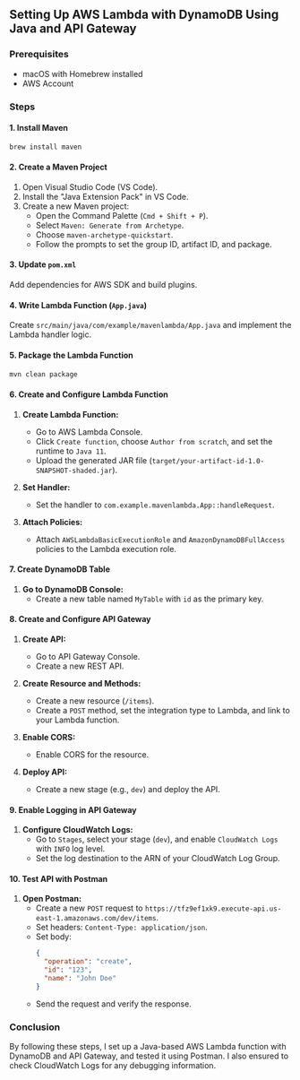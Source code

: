 ## Setting Up AWS Lambda with DynamoDB Using Java and API Gateway

### Prerequisites
- macOS with Homebrew installed
- AWS Account

### Steps

#### 1. Install Maven
```sh
brew install maven
```

#### 2. Create a Maven Project
1. Open Visual Studio Code (VS Code).
2. Install the "Java Extension Pack" in VS Code.
3. Create a new Maven project:
   - Open the Command Palette (`Cmd + Shift + P`).
   - Select `Maven: Generate from Archetype`.
   - Choose `maven-archetype-quickstart`.
   - Follow the prompts to set the group ID, artifact ID, and package.

#### 3. Update `pom.xml`
Add dependencies for AWS SDK and build plugins.

#### 4. Write Lambda Function (`App.java`)
Create `src/main/java/com/example/mavenlambda/App.java` and implement the Lambda handler logic.

#### 5. Package the Lambda Function
```sh
mvn clean package
```

#### 6. Create and Configure Lambda Function
1. **Create Lambda Function:**
   - Go to AWS Lambda Console.
   - Click `Create function`, choose `Author from scratch`, and set the runtime to `Java 11`.
   - Upload the generated JAR file (`target/your-artifact-id-1.0-SNAPSHOT-shaded.jar`).

2. **Set Handler:**
   - Set the handler to `com.example.mavenlambda.App::handleRequest`.

3. **Attach Policies:**
   - Attach `AWSLambdaBasicExecutionRole` and `AmazonDynamoDBFullAccess` policies to the Lambda execution role.

#### 7. Create DynamoDB Table
1. **Go to DynamoDB Console:**
   - Create a new table named `MyTable` with `id` as the primary key.

#### 8. Create and Configure API Gateway
1. **Create API:**
   - Go to API Gateway Console.
   - Create a new REST API.

2. **Create Resource and Methods:**
   - Create a new resource (`/items`).
   - Create a `POST` method, set the integration type to Lambda, and link to your Lambda function.

3. **Enable CORS:**
   - Enable CORS for the resource.

4. **Deploy API:**
   - Create a new stage (e.g., `dev`) and deploy the API.

#### 9. Enable Logging in API Gateway
1. **Configure CloudWatch Logs:**
   - Go to `Stages`, select your stage (`dev`), and enable `CloudWatch Logs` with `INFO` log level.
   - Set the log destination to the ARN of your CloudWatch Log Group.

#### 10. Test API with Postman
1. **Open Postman:**
   - Create a new `POST` request to `https://tfz9ef1xk9.execute-api.us-east-1.amazonaws.com/dev/items`.
   - Set headers: `Content-Type: application/json`.
   - Set body:
     ```json
     {
       "operation": "create",
       "id": "123",
       "name": "John Doe"
     }
     ```
   - Send the request and verify the response.

### Conclusion
By following these steps, I set up a Java-based AWS Lambda function with DynamoDB and API Gateway, and tested it using Postman. I also ensured to check CloudWatch Logs for any debugging information.
